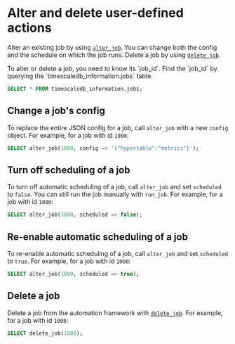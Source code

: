 # Alter and delete user-defined actions
Alter an existing job by using [`alter_job`][api-alter_job]. You can change both
the config and the schedule on which the job runs. Delete a job by using
[`delete_job`][api-delete_job].

<highlight type="note">
To alter or delete a job, you need to know its `job_id`. Find the `job_id` by
querying the `timescaledb_information.jobs` table.

```sql
SELECT * FROM timescaledb_information.jobs;
```
</highlight>

## Change a job's config
To replace the entire JSON config for a job, call `alter_job` with a new
`config` object. For example, for a job with id `1000`:
```sql
SELECT alter_job(1000, config => '{"hypertable":"metrics"}');
```

## Turn off scheduling of a job
To turn off automatic scheduling of a job, call `alter_job` and set `scheduled`
to `false`. You can still run the job manually with `run_job`. For example,
for a job with id `1000`:
```sql
SELECT alter_job(1000, scheduled => false);
```

## Re-enable automatic scheduling of a job
To re-enable automatic scheduling of a job, call `alter_job` and set `scheduled`
to `true`. For example, for a job with id `1000`:
```sql
SELECT alter_job(1000, scheduled => true);
```

## Delete a job
Delete a job from the automation framework with [`delete_job`][api-delete_job].
For example, for a job with id `1000`:
```sql
SELECT delete_job(1000);
```

[api-alter_job]: /api/:currentVersion:/actions/alter_job
[api-delete_job]: /api/:currentVersion:/actions/delete_job
